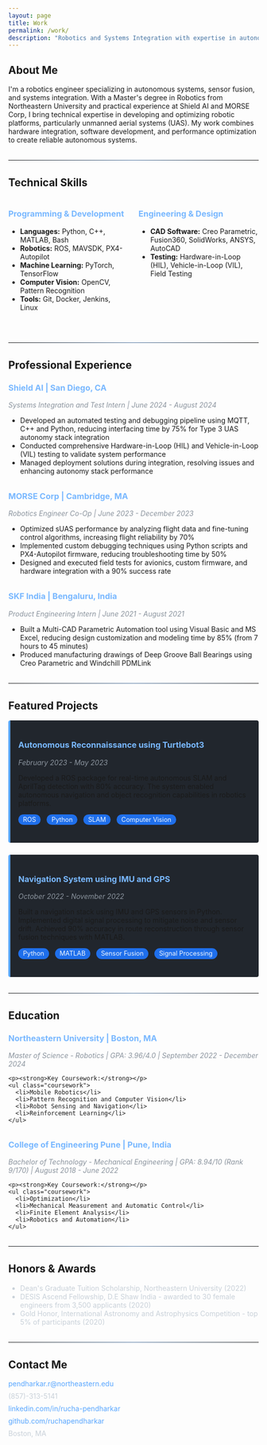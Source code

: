 ```yaml
---
layout: page
title: Work
permalink: /work/
description: "Robotics and Systems Integration with expertise in autonomous systems, sensor fusion, and control algorithms."
---
```


## About Me

<div class="about-section">
  <p>I'm a robotics engineer specializing in autonomous systems, sensor fusion, and systems integration. With a Master's degree in Robotics from Northeastern University and practical experience at Shield AI and MORSE Corp, I bring technical expertise in developing and optimizing robotic platforms, particularly unmanned aerial systems (UAS). My work combines hardware integration, software development, and performance optimization to create reliable autonomous systems.</p>
</div>

<hr class="divider">

## Technical Skills

<div class="skills-container">
  <div class="skills-category">
    <h3>Programming & Development</h3>
    <ul>
      <li><strong>Languages:</strong> Python, C++, MATLAB, Bash</li>
      <li><strong>Robotics:</strong> ROS, MAVSDK, PX4-Autopilot</li>
      <li><strong>Machine Learning:</strong> PyTorch, TensorFlow</li>
      <li><strong>Computer Vision:</strong> OpenCV, Pattern Recognition</li>
      <li><strong>Tools:</strong> Git, Docker, Jenkins, Linux</li>
    </ul>
  </div>
  
  <div class="skills-category">
    <h3>Engineering & Design</h3>
    <ul>
      <li><strong>CAD Software:</strong> Creo Parametric, Fusion360, SolidWorks, ANSYS, AutoCAD</li>
      <li><strong>Testing:</strong> Hardware-in-Loop (HIL), Vehicle-in-Loop (VIL), Field Testing</li>
    </ul>
  </div>
</div>

<hr class="divider">

## Professional Experience

<div class="experience-section">
  <div class="experience-item">
    <div class="experience-header">
      <h3>Shield AI | San Diego, CA</h3>
      <p class="job-title">Systems Integration and Test Intern | June 2024 - August 2024</p>
    </div>
    <ul>
      <li>Developed an automated testing and debugging pipeline using MQTT, C++ and Python, reducing interfacing time by 75% for Type 3 UAS autonomy stack integration</li>
      <li>Conducted comprehensive Hardware-in-Loop (HIL) and Vehicle-in-Loop (VIL) testing to validate system performance</li>
      <li>Managed deployment solutions during integration, resolving issues and enhancing autonomy stack performance</li>
    </ul>
  </div>

  <div class="experience-item">
    <div class="experience-header">
      <h3>MORSE Corp | Cambridge, MA</h3>
      <p class="job-title">Robotics Engineer Co-Op | June 2023 - December 2023</p>
    </div>
    <ul>
      <li>Optimized sUAS performance by analyzing flight data and fine-tuning control algorithms, increasing flight reliability by 70%</li>
      <li>Implemented custom debugging techniques using Python scripts and PX4-Autopilot firmware, reducing troubleshooting time by 50%</li>
      <li>Designed and executed field tests for avionics, custom firmware, and hardware integration with a 90% success rate</li>
    </ul>
  </div>

  <div class="experience-item">
    <div class="experience-header">
      <h3>SKF India | Bengaluru, India</h3>
      <p class="job-title">Product Engineering Intern | June 2021 - August 2021</p>
    </div>
    <ul>
      <li>Built a Multi-CAD Parametric Automation tool using Visual Basic and MS Excel, reducing design customization and modeling time by 85% (from 7 hours to 45 minutes)</li>
      <li>Produced manufacturing drawings of Deep Groove Ball Bearings using Creo Parametric and Windchill PDMLink</li>
    </ul>
  </div>
</div>

<hr class="divider">

## Featured Projects

<div class="projects-container">
  <div class="project-card">
    <h3>Autonomous Reconnaissance using Turtlebot3</h3>
    <p class="project-date">February 2023 - May 2023</p>
    <div class="project-content">
      <p>Developed a ROS package for real-time autonomous SLAM and AprilTag detection with 80% accuracy. The system enabled autonomous navigation and object recognition capabilities in robotics platforms.</p>
      <div class="project-tech">
        <span class="tech-tag">ROS</span>
        <span class="tech-tag">Python</span>
        <span class="tech-tag">SLAM</span>
        <span class="tech-tag">Computer Vision</span>
      </div>
    </div>
  </div>

  <div class="project-card">
    <h3>Navigation System using IMU and GPS</h3>
    <p class="project-date">October 2022 - November 2022</p>
    <div class="project-content">
      <p>Built a navigation stack using IMU and GPS sensors in Python. Implemented digital signal processing to mitigate noise and sensor drift. Achieved 90% accuracy in route reconstruction through sensor fusion techniques with MATLAB.</p>
      <div class="project-tech">
        <span class="tech-tag">Python</span>
        <span class="tech-tag">MATLAB</span>
        <span class="tech-tag">Sensor Fusion</span>
        <span class="tech-tag">Signal Processing</span>
      </div>
    </div>
  </div>
</div>

<hr class="divider">

## Education

<div class="education-section">
  <div class="education-item">
    <h3>Northeastern University | Boston, MA</h3>
    <p class="degree">Master of Science - Robotics | GPA: 3.96/4.0 | September 2022 - December 2024</p>
    
    <p><strong>Key Coursework:</strong></p>
    <ul class="coursework">
      <li>Mobile Robotics</li>
      <li>Pattern Recognition and Computer Vision</li>
      <li>Robot Sensing and Navigation</li>
      <li>Reinforcement Learning</li>
    </ul>
  </div>

  <div class="education-item">
    <h3>College of Engineering Pune | Pune, India</h3>
    <p class="degree">Bachelor of Technology - Mechanical Engineering | GPA: 8.94/10 (Rank 9/170) | August 2018 - June 2022</p>
    
    <p><strong>Key Coursework:</strong></p>
    <ul class="coursework">
      <li>Optimization</li>
      <li>Mechanical Measurement and Automatic Control</li>
      <li>Finite Element Analysis</li>
      <li>Robotics and Automation</li>
    </ul>
  </div>
</div>

<hr class="divider">

## Honors & Awards

<div class="awards-section">
  <ul>
    <li>Dean's Graduate Tuition Scholarship, Northeastern University (2022)</li>
    <li>DESIS Ascend Fellowship, D.E Shaw India - awarded to 30 female engineers from 3,500 applicants (2020)</li>
    <li>Gold Honor, International Astronomy and Astrophysics Competition - top 5% of participants (2020)</li>
  </ul>
</div>

<hr class="divider">


## Contact Me

<div class="contact-section">
  <ul class="contact-list">
    <li><i class="fas fa-envelope"></i> <a href="mailto:pendharkar.r@northeastern.edu">pendharkar.r@northeastern.edu</a></li>
    <li><i class="fas fa-phone"></i> (857)-313-5141</li>
    <li><i class="fab fa-linkedin"></i> <a href="https://www.linkedin.com/in/rucha-pendharkar/" target="_blank">linkedin.com/in/rucha-pendharkar</a></li>
    <li><i class="fab fa-github"></i> <a href="https://github.com/ruchapendharkar" target="_blank">github.com/ruchapendharkar</a></li>
    <li><i class="fas fa-map-marker-alt"></i> Boston, MA</li>
  </ul>
</div>

<style>
  /* Custom CSS for portfolio page - Dark Minima Theme Compatible */
  :root {
    --accent-color: #79b8ff;
    --text-color: #c9d1d9;
    --muted-text: #8b949e;
    --bg-card: #21262d;
    --highlight: #58a6ff;
    --border-color: #30363d;
    --tag-bg: #1f6feb;
    --tag-text: #f0f6fc;
  }
  
  .header-container {
    display: flex;
    align-items: center;
    margin-bottom: 2rem;
  }
  
  .profile-image {
    width: 150px;
    height: 150px;
    border-radius: 50%;
    object-fit: cover;
    margin-right: 2rem;
    border: 3px solid var(--border-color);
  }
  
  .header-text h1 {
    margin-bottom: 0.5rem;
    color: var(--text-color);
  }
  
  .header-text h2 {
    color: var(--muted-text);
    font-weight: normal;
    margin-top: 0;
  }
  
  .divider {
    margin: 2rem 0;
    border: 0;
    height: 1px;
    background-image: linear-gradient(to right, rgba(122, 184, 255, 0), rgba(122, 184, 255, 0.6), rgba(122, 184, 255, 0));
  }
  
  .skills-container {
    display: flex;
    flex-wrap: wrap;
    justify-content: space-between;
  }
  
  .skills-category {
    flex-basis: 48%;
    margin-bottom: 1rem;
  }
  
  .skills-category h3 {
    color: var(--accent-color);
  }
  
  .experience-item, .education-item {
    margin-bottom: 2rem;
  }
  
  .experience-header h3, .education-item h3 {
    color: var(--accent-color);
  }
  
  .job-title, .degree, .project-date {
    font-style: italic;
    color: var(--muted-text);
    margin-top: 0;
  }
  
  .project-card {
    background: var(--bg-card);
    border-left: 4px solid var(--highlight);
    padding: 1rem;
    margin-bottom: 1.5rem;
    border-radius: 4px;
    transition: transform 0.2s ease;
  }
  
  .project-card:hover {
    transform: translateY(-3px);
  }
  
  .project-card h3 {
    color: var(--accent-color);
  }
  
  .project-links {
    margin-top: 1rem;
  }
  
  .project-link {
    display: inline-block;
    margin-right: 1rem;
    background: var(--highlight);
    color: #0d1117;
    padding: 0.5rem 1rem;
    border-radius: 4px;
    text-decoration: none;
    font-weight: 500;
    transition: all 0.2s ease;
  }
  
  .project-link:hover {
    background: #58a6ff;
    transform: translateY(-2px);
    box-shadow: 0 4px 8px rgba(0, 0, 0, 0.2);
  }
  
  .awards-section li, .leadership-item p {
    color: var(--text-color);
  }
  
  .contact-list {
    list-style-type: none;
    padding: 0;
  }
  
  .contact-list li {
    margin-bottom: 0.5rem;
    color: var(--text-color);
  }
  
  .contact-list a {
    color: var(--highlight);
    text-decoration: none;
    transition: color 0.2s ease;
  }
  
  .contact-list a:hover {
    color: var(--accent-color);
    text-decoration: underline;
  }
  
  .project-tech {
    margin: 0.75rem 0;
  }
  
  .tech-tag {
    display: inline-block;
    background: var(--tag-bg);
    color: var(--tag-text);
    font-size: 0.8rem;
    padding: 0.2rem 0.6rem;
    border-radius: 12px;
    margin-right: 0.5rem;
    margin-bottom: 0.5rem;
  }
  
  /* Responsive Adjustments */
  @media (max-width: 768px) {
    .header-container {
      flex-direction: column;
      text-align: center;
    }
    
    .profile-image {
      margin-right: 0;
      margin-bottom: 1rem;
    }
    
    .skills-category {
      flex-basis: 100%;
    }
  }
</style>